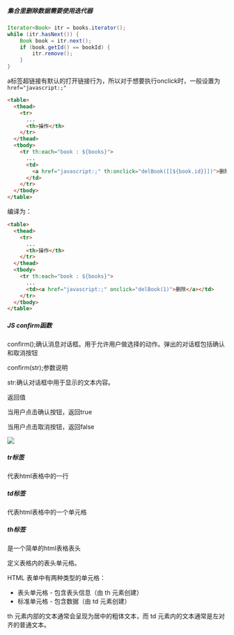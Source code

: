 ##### 集合里删除数据需要使用迭代器

```java
Iterator<Book> itr = books.iterator();
while (itr.hasNext()) {
    Book book = itr.next();
    if (book.getId() == bookId) {
        itr.remove();
    }
}
```

a标签超链接有默认的打开链接行为，所以对于想要执行onclick时，一般设置为`href="javascript:;"`

```html
<table>
  <thead>
    <tr>
      ...
      <th>操作</th>
    </tr>
  </thead>
  <tbody>
    <tr th:each="book : ${books}">
      ...
      <td>
        <a href="javascript:;" th:onclick="delBook([[${book.id}]])">删除</a>
      </td>
    </tr>
  </tbody>
</table>
```

编译为：

```html
<table>
  <thead>
    <tr>
      ...
      <th>操作</th>
    </tr>
  </thead>
  <tbody>
    <tr th:each="book : ${books}">
      ...
      <td><a href="javascript:;" onclick="delBook(1)">删除</a></td>
    </tr>
  </tbody>
</table>
```

##### JS confirm函数

confirm();确认消息对话框。用于允许用户做选择的动作。弹出的对话框包括确认和取消按钮

confirm(str);参数说明

str:确认对话框中用于显示的文本内容。

返回值

当用户点击确认按钮，返回true

当用户点击取消按钮，返回false

![](https://img-blog.csdn.net/20160415103226404?watermark/2/text/aHR0cDovL2Jsb2cuY3Nkbi5uZXQv/font/5a6L5L2T/fontsize/400/fill/I0JBQkFCMA==/dissolve/70/gravity/Center)

##### tr标签

代表html表格中的一行

##### td标签

代表html表格中的一个单元格

##### th标签

是一个简单的html表格表头

定义表格内的表头单元格。

HTML 表单中有两种类型的单元格：

- 表头单元格 - 包含表头信息（由 th 元素创建）
- 标准单元格 - 包含数据（由 td 元素创建）

th 元素内部的文本通常会呈现为居中的粗体文本，而 td 元素内的文本通常是左对齐的普通文本。
